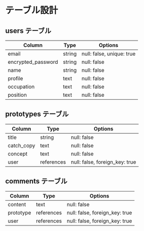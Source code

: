 # テーブル設計

## users テーブル

| Column | Type   | Options               |
| ------ | ------ | --------------------- |
| email  | string | null: false, unique: true |
| encrypted_password | string | null: false |
| name               | string | null: false |
| profile | text | null: false |
| occupation | text | null: false |
| position | text | null: false |

## prototypes テーブル

| Column | Type   | Options     |
| ------ | ------ | ----------- |
| title   | string | null: false |
| catch_copy   | text | null: false |
| concept   | text | null: false |
| user   | references | null: false, foreign_key: true |

## comments テーブル

| Column | Type       | Options                        |
| ------ | ---------- | ------------------------------ |
| content   | text | null: false |
| prototype   | references | null: false, foreign_key: true |
| user   | references | null: false, foreign_key: true |